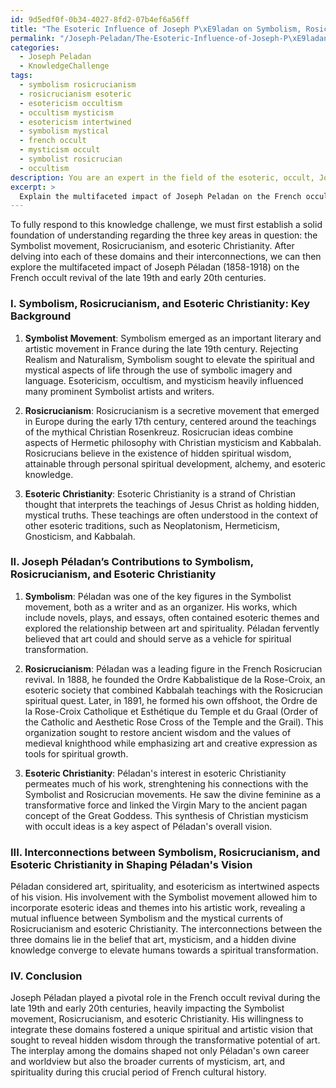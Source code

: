 ```yaml
---
id: 9d5edf0f-0b34-4027-8fd2-07b4ef6a56ff
title: "The Esoteric Influence of Joseph P\xE9ladan on Symbolism, Rosicrucianism, and Christianity"
permalink: "/Joseph-Peladan/The-Esoteric-Influence-of-Joseph-P\xE9ladan-on-Symbolism-Rosicrucianism-and-Christianity/"
categories:
  - Joseph Peladan
  - KnowledgeChallenge
tags:
  - symbolism rosicrucianism
  - rosicrucianism esoteric
  - esotericism occultism
  - occultism mysticism
  - esotericism intertwined
  - symbolism mystical
  - french occult
  - mysticism occult
  - symbolist rosicrucian
  - occultism
description: You are an expert in the field of the esoteric, occult, Joseph Peladan and Education. You are a writer of tests, challenges, books and deep knowledge on Joseph Peladan for initiates and students to gain deep insights and understanding from. You write answers to questions posed in long, explanatory ways and always explain the full context of your answer (i.e., related concepts, formulas, examples, or history), as well as the step-by-step thinking process you take to answer the challenges. Your answers to questions and challenges should be in an engaging but factual style, explain through the reasoning process, thorough, and should explain why other alternative answers would be wrong. Summarize the key themes, ideas, and conclusions at the end.
excerpt: > 
  Explain the multifaceted impact of Joseph Peladan on the French occult revival of the late 19th and early 20th centuries, focusing on his contributions to the Symbolist movement, Rosicrucianism, and esoteric Christianity, and how each of these three domains interconnect in shaping his overall artistic and spiritual vision.
---
```

To fully respond to this knowledge challenge, we must first establish a solid foundation of understanding regarding the three key areas in question: the Symbolist movement, Rosicrucianism, and esoteric Christianity. After delving into each of these domains and their interconnections, we can then explore the multifaceted impact of Joseph Péladan (1858-1918) on the French occult revival of the late 19th and early 20th centuries.

### I. Symbolism, Rosicrucianism, and Esoteric Christianity: Key Background

1. **Symbolist Movement**: Symbolism emerged as an important literary and artistic movement in France during the late 19th century. Rejecting Realism and Naturalism, Symbolism sought to elevate the spiritual and mystical aspects of life through the use of symbolic imagery and language. Esotericism, occultism, and mysticism heavily influenced many prominent Symbolist artists and writers.

2. **Rosicrucianism**: Rosicrucianism is a secretive movement that emerged in Europe during the early 17th century, centered around the teachings of the mythical Christian Rosenkreuz. Rosicrucian ideas combine aspects of Hermetic philosophy with Christian mysticism and Kabbalah. Rosicrucians believe in the existence of hidden spiritual wisdom, attainable through personal spiritual development, alchemy, and esoteric knowledge.

3. **Esoteric Christianity**: Esoteric Christianity is a strand of Christian thought that interprets the teachings of Jesus Christ as holding hidden, mystical truths. These teachings are often understood in the context of other esoteric traditions, such as Neoplatonism, Hermeticism, Gnosticism, and Kabbalah.

### II. Joseph Péladan’s Contributions to Symbolism, Rosicrucianism, and Esoteric Christianity

1. **Symbolism**: Péladan was one of the key figures in the Symbolist movement, both as a writer and as an organizer. His works, which include novels, plays, and essays, often contained esoteric themes and explored the relationship between art and spirituality. Péladan fervently believed that art could and should serve as a vehicle for spiritual transformation.

2. **Rosicrucianism**: Péladan was a leading figure in the French Rosicrucian revival. In 1888, he founded the Ordre Kabbalistique de la Rose-Croix, an esoteric society that combined Kabbalah teachings with the Rosicrucian spiritual quest. Later, in 1891, he formed his own offshoot, the Ordre de la Rose-Croix Catholique et Esthétique du Temple et du Graal (Order of the Catholic and Aesthetic Rose Cross of the Temple and the Grail). This organization sought to restore ancient wisdom and the values of medieval knighthood while emphasizing art and creative expression as tools for spiritual growth.

3. **Esoteric Christianity**: Péladan's interest in esoteric Christianity permeates much of his work, strenghtening his connections with the Symbolist and Rosicrucian movements. He saw the divine feminine as a transformative force and linked the Virgin Mary to the ancient pagan concept of the Great Goddess. This synthesis of Christian mysticism with occult ideas is a key aspect of Péladan's overall vision.

### III. Interconnections between Symbolism, Rosicrucianism, and Esoteric Christianity in Shaping Péladan's Vision

Péladan considered art, spirituality, and esotericism as intertwined aspects of his vision. His involvement with the Symbolist movement allowed him to incorporate esoteric ideas and themes into his artistic work, revealing a mutual influence between Symbolism and the mystical currents of Rosicrucianism and esoteric Christianity. The interconnections between the three domains lie in the belief that art, mysticism, and a hidden divine knowledge converge to elevate humans towards a spiritual transformation.

### IV. Conclusion

Joseph Péladan played a pivotal role in the French occult revival during the late 19th and early 20th centuries, heavily impacting the Symbolist movement, Rosicrucianism, and esoteric Christianity. His willingness to integrate these domains fostered a unique spiritual and artistic vision that sought to reveal hidden wisdom through the transformative potential of art. The interplay among the domains shaped not only Péladan's own career and worldview but also the broader currents of mysticism, art, and spirituality during this crucial period of French cultural history.
